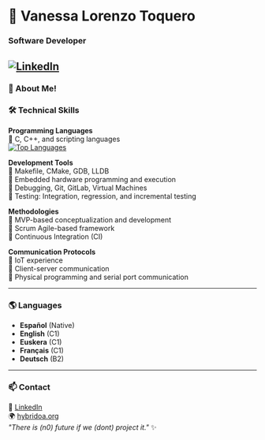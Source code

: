 # 👋 Vanessa Lorenzo Toquero
### Software Developer
[![LinkedIn](https://img.shields.io/badge/LinkedIn-Vanessa%20Lorenzo-blue?style=flat&logo=linkedin)](https://www.linkedin.com/in/vlorenzolana)  
---

### 📍 About Me!
### 🛠 Technical Skills
**Programming Languages**  
🔹 C, C++, and scripting languages  
[![Top Languages](https://github-readme-stats.vercel.app/api/top-langs/?username=Vlorenzolana&layout=compact)](https://github.com/Vlorenzolana)  

**Development Tools**  
🔹 Makefile, CMake, GDB, LLDB  
🔹 Embedded hardware programming and execution  
🔹 Debugging, Git, GitLab, Virtual Machines  
🔹 Testing: Integration, regression, and incremental testing  

**Methodologies**  
🔹 MVP-based conceptualization and development  
🔹 Scrum Agile-based framework  
🔹 Continuous Integration (CI)  

**Communication Protocols**  
🔹 IoT experience  
🔹 Client-server communication  
🔹 Physical programming and serial port communication  

---

### 🌎 Languages
- **Español** (Native)  
- **English** (C1)  
- **Euskera** (C1)    
- **Français** (C1)  
- **Deutsch** (B2)  

---

### 📫 Contact
💼 [LinkedIn](https://www.linkedin.com/in/vlorenzolana)  
🌍 [hybridoa.org](https://hybridoa.org)  
_"There is (n0) future if we (dont) project it."_ ✨
